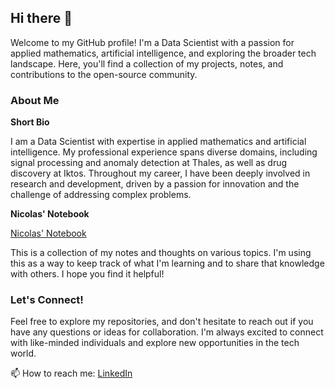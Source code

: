 ## Hi there 👋

Welcome to my GitHub profile! I'm a Data Scientist with a passion for applied mathematics, artificial intelligence, and exploring the broader tech landscape. Here, you'll find a collection of my projects, notes, and contributions to the open-source community.

### About Me

**Short Bio**

I am a Data Scientist with expertise in applied mathematics and artificial intelligence. My professional experience spans diverse domains, including signal processing and anomaly detection at Thales, as well as drug discovery at Iktos. Throughout my career, I have been deeply involved in research and development, driven by a passion for innovation and the challenge of addressing complex problems.

**Nicolas' Notebook**

[Nicolas' Notebook](https://nbrosse.github.io/)

This is a collection of my notes and thoughts on various topics. I'm using this as a way to keep track of what I'm learning and to share that knowledge with others. I hope you find it helpful!

### Let's Connect!

Feel free to explore my repositories, and don't hesitate to reach out if you have any questions or ideas for collaboration. I'm always excited to connect with like-minded individuals and explore new opportunities in the tech world.

📫 How to reach me: [LinkedIn](https://www.linkedin.com/in/nicolas-brosse-984685a0/)
